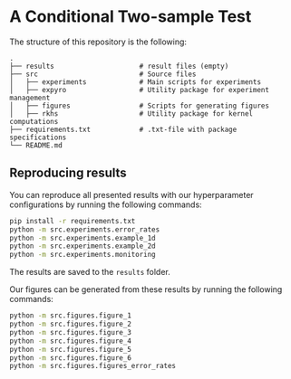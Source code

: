 # A Conditional Two-sample Test

The structure of this repository is the following:

    .
    ├── results                     # result files (empty)
    ├── src                         # Source files
    │   ├── experiments             # Main scripts for experiments
    │   ├── expyro                  # Utility package for experiment management
    │   ├── figures                 # Scripts for generating figures
    │   ├── rkhs                    # Utility package for kernel computations
    ├── requirements.txt            # .txt-file with package specifications
    └── README.md

## Reproducing results
You can reproduce all presented results with our hyperparameter configurations by running the following commands:

```bash
pip install -r requirements.txt
python -m src.experiments.error_rates
python -m src.experiments.example_1d
python -m src.experiments.example_2d
python -m src.experiments.monitoring
```

The results are saved to the `results` folder.

Our figures can be generated from these results by running the following commands:

```bash
python -m src.figures.figure_1
python -m src.figures.figure_2
python -m src.figures.figure_3
python -m src.figures.figure_4
python -m src.figures.figure_5
python -m src.figures.figure_6
python -m src.figures.figures_error_rates
```
